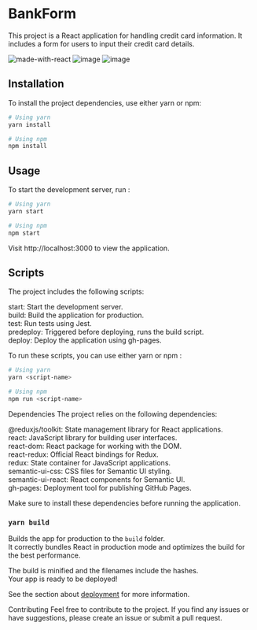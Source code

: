 # BankForm

This project is a React application for handling credit card information. It includes a form for users to input their credit card details.

![made-with-react](https://img.shields.io/badge/-ReactJs-61DAFB?style=for-the-badge&logo=react&logoColor=FFFFFF)
![image](https://img.shields.io/badge/Sass-CC6699?style=for-the-badge&logo=sass&logoColor=white
)
![image](https://img.shields.io/badge/Redux-593D88?style=for-the-badge&logo=redux&logoColor=white)

## Installation

To install the project dependencies, use either yarn or npm:

```bash
# Using yarn
yarn install

# Using npm
npm install
```

## Usage

To start the development server, run :

```bash
# Using yarn
yarn start

# Using npm
npm start
```

Visit http://localhost:3000 to view the application.

## Scripts

The project includes the following scripts:

start: Start the development server.<br>
build: Build the application for production.<br>
test: Run tests using Jest.<br>
predeploy: Triggered before deploying, runs the build script.<br>
deploy: Deploy the application using gh-pages.<br>

To run these scripts, you can use either yarn or npm :

```bash
# Using yarn
yarn <script-name>

# Using npm
npm run <script-name>
```

Dependencies
The project relies on the following dependencies:

@reduxjs/toolkit: State management library for React applications.<br>
react: JavaScript library for building user interfaces.<br>
react-dom: React package for working with the DOM.<br>
react-redux: Official React bindings for Redux.<br>
redux: State container for JavaScript applications.<br>
semantic-ui-css: CSS files for Semantic UI styling.<br>
semantic-ui-react: React components for Semantic UI.<br>
gh-pages: Deployment tool for publishing GitHub Pages.<br>

Make sure to install these dependencies before running the application.

### `yarn build`

Builds the app for production to the `build` folder.\
It correctly bundles React in production mode and optimizes the build for the best performance.

The build is minified and the filenames include the hashes.\
Your app is ready to be deployed!

See the section about [deployment](https://facebook.github.io/create-react-app/docs/deployment) for more information.



Contributing
Feel free to contribute to the project. If you find any issues or have suggestions, please create an issue or submit a pull request.

